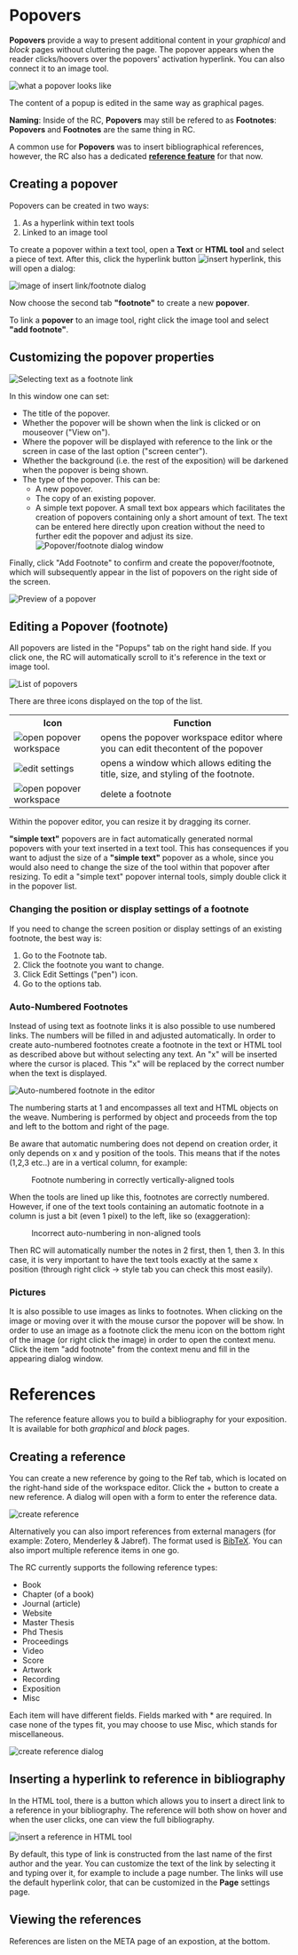<a id="footnotes-and-popovers"></a>

# Popovers 

__Popovers__ provide a way to present additional content in your _graphical_ and
_block_ pages without cluttering the page. The popover appears when the reader
clicks/hoovers over the popovers' activation hyperlink. You can also connect it
to an image tool. 

![what a popover looks like](images/popover.gif "reader hoovers over a link, a
popover window appears")

The content of a popup is edited in the same way as graphical pages.

**Naming**: Inside of the RC, __Popovers__ may still be refered to as
__Footnotes__: __Popovers__ and __Footnotes__ are the same thing in RC.

A common use for __Popovers__ was to insert bibliographical references,
however, the RC also has a dedicated [__reference feature__](#references) for that
now.

## Creating a popover

Popovers can be created in two ways:

1. As a hyperlink within text tools
2. Linked to an image tool

To create a popover within a text tool, open a __Text__ or __HTML tool__ and
select a piece of text. After this, click the hyperlink button <img
src="images/hyperlink-button.png" class="wide-icon" alt="insert
hyperlink"></img>,  this will open a dialog: 

![image of insert link/footnote dialog](images/footnote_dia.png "footnote dialog") 

Now choose the second tab __"footnote"__ to create a new __popover__.

To link a __popover__ to an image tool, right click the image tool and select
__"add footnote"__.

## Customizing the popover properties

![Selecting text as a footnote link](images/footnotes_sel.png)

In this window one can set:

* The title of the popover.
* Whether the popover will be shown when the link is clicked or on mouseover
  ("View on").
* Where the popover will be displayed with reference to the link or the screen
  in case of the last option ("screen center").
* Whether the background (i.e. the rest of the exposition) will be darkened when
  the popover is being shown.
* The type of the popover. This can be:
  + A new popover.
  + The copy of an existing popover.
  + A simple text popover. A small text box appears which facilitates the
creation of popovers containing only a short amount of text. The text can be
entered here directly upon creation without the need to further edit the popover
and adjust its size. ![Popover/footnote dialog window](images/footnote_dia.png)

Finally, click "Add Footnote" to confirm and create the popover/footnote, which
will subsequently appear in the list of popovers on the right side of the
screen. 

![Preview of a popover](images/footnote_preview.png)

## Editing a Popover (footnote)

All popovers are listed in the "Popups" tab on the right hand side. If you click
one, the RC will automatically scroll to it's reference in the text or image
tool.

![List of popovers](images/footnotes_list_new.png)

There are three icons displayed on the top of the list. 

<table>
<tr>
<th> Icon </th><th>Function</th>
<tr> <td> <img src="images/icon-tool.png" class="icon" alt="open popover workspace"></img> </td><td> opens the popover workspace editor where you can edit thecontent of the popover </td> </tr>
<tr> <td> <img src="images/icon-pencil.png" class="icon" alt="edit settings"></img> </td> <td>opens a window which allows editing the title, size, and styling of the footnote.  </td> </tr>
<tr> <td> <img src="images/icon-trash.png" class="icon" alt="open popover
workspace"></img> </td><td> delete a footnote </td></tr> 
</table>



Within the popover editor, you can resize it by dragging its corner.

__"simple text"__ popovers are in fact automatically generated normal popovers
with your text inserted in a text tool. This has consequences if you want to
adjust the size of a __"simple text"__ popover as a whole, since you would also
need to change the size of the tool within that popover after resizing. To edit
a "simple text" popover internal tools, simply double click it in the popover
list.

### Changing the position or display settings of a footnote

If you need to change the screen position or display settings of an existing
footnote, the best way is:  

1. Go to the Footnote tab.
2. Click the footnote you want to change.
3. Click Edit Settings ("pen") icon.
4. Go to the options tab.

### Auto-Numbered Footnotes

Instead of using text as footnote links it is also possible to use numbered
links. The numbers will be filled in and adjusted automatically. In order to
create auto-numbered footnotes create a footnote in the text or HTML tool as
described above but without selecting any text. An "x" will be inserted where
the cursor is placed. This "x" will be replaced by the correct number when the
text is displayed. 

![Auto-numbered footnote in the editor](images/footnote_auto.png)

The numbering starts at 1 and encompasses all text and HTML objects on the
weave. Numbering is performed by object and proceeds from the top and left to
the bottom and right of the page. 

Be aware that automatic numbering does not depend on creation order, it only
depends on x and y position of the tools. This means that if the notes (1,2,3
etc..) are in a vertical column, for example:

<figure>
<img class="portrait-image" src="images/footnotes_align_correct.png" title="image demonstrating incorrect allignment will result in incorrect numbering" alt=""><figcaption>Footnote numbering in correctly vertically-aligned tools</figcaption>
</figure>

When the tools are lined up like this, footnotes are correctly numbered.
However, if one of the text tools containing an automatic footnote in a column
is just a bit (even 1 pixel) to the left, like so (exaggeration):
 
<figure>
<img class="portrait-image" src="images/footnotes_alignment.png" title="image demonstrating incorrect allignment will result in incorrect numbering" alt=""><figcaption>Incorrect auto-numbering in non-aligned tools</figcaption>
</figure>

Then RC will automatically number the notes in 2 first, then 1, then 3. In this
case, it is very important to have the text tools exactly at the same x position
(through right click -> style tab you can check this most easily).

### Pictures 

It is also possible to use images as links to footnotes. When clicking on the
image or moving over it with the mouse cursor the popover will be show. In order
to use an image as a footnote click the menu icon on the bottom right of the
image (or right click the image) in order to open the context menu. Click the
item "add footnote" from the context menu and fill in the appearing dialog
window. 

<a id="references"></a>

# References 

The reference feature allows you to build a bibliography for your exposition. It is available for both _graphical_ and _block_ pages.


## Creating a reference

You can create a new reference by going to the Ref tab, which is located on the
right-hand side of the workspace editor. Click the + button to create a new
reference. A dialog will open with a form to enter the reference data.

![create reference](images/ref-tab.png "a dialog with tabs, showing a tab for
each type of reference")

Alternatively you can also import references from external managers (for
example: Zotero, Menderley & Jabref). The format used is
[BibTeX](https://www.bibtex.com/). You can also import multiple reference items
in one go.

The RC currently supports the following reference types:

- Book
- Chapter (of a book)
- Journal (article)
- Website
- Master Thesis
- Phd Thesis
- Proceedings
- Video
- Score
- Artwork
- Recording
- Exposition
- Misc

Each item will have different fields. Fields marked with * are required. In case
none of the types fit, you may choose to use Misc, which stands for
miscellaneous.

![create reference dialog](images/ref-dialog.png "a dialog, where the tabs are
the different types, each containing a form to provide ref data")

## Inserting a hyperlink to reference in bibliography

In the HTML tool, there is a button which allows you to insert a direct link to
a reference in your bibliography. The reference will both show on hover and when
the user clicks, one can view the full bibliography.

![insert a reference in HTML tool](images/reference.png "the html tool toolbar,
2nd row, 14th icon is the insert reference button")

By default, this type of link is constructed from the last name of the first
author and the year. You can customize the text of the link by selecting it and
typing over it, for example to include a page number. The links will use the
default hyperlink color, that can be customized in the __Page__ settings page.

## Viewing the references

References are listen on the META page of an expostion, at the bottom. 

